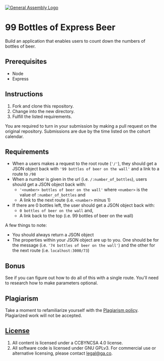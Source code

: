 [![General Assembly Logo](https://camo.githubusercontent.com/1a91b05b8f4d44b5bbfb83abac2b0996d8e26c92/687474703a2f2f692e696d6775722e636f6d2f6b6538555354712e706e67)](https://generalassemb.ly/education/web-development-immersive)

# 99 Bottles of Express Beer

Build an application that enables users to count down the numbers of bottles of
beer.

## Prerequisites

- Node
- Express

## Instructions

1. Fork and clone this repository.
1. Change into the new directory.
1. Fulfill the listed requirements.

You are required to turn in your submission by making a pull request on the
original repository. Submissions are due by the time listed on the cohort
calendar.

## Requirements

- When a users makes a request to the root route (`'/'`), they should get a JSON
    object back with `'99 bottles of beer on the wall'` and a link to a route
    to `/98`
- When a number is given in the url (i.e. `/:number_of_bottles`), users should
    get a JSON object back with:
    - `'<number> bottles of beer on the wall'` where `<number>` is the value of `:number_of_bottles` and
    - A link to the next route (i.e. `<number>` minus 1)
- If there are 0 bottles left, the user should get a JSON object back with:
  - `0 bottles of beer on the wall` and,
  - A link back to the top (i.e. 99 bottles of beer on the wall)

A few things to note:

- You should always return a JSON object
- The properties within your JSON object are up to you. One should be for the
    message (i.e. `'74 bottles of beer on the wall'`) and the other for the next
    route (i.e. `localhost:3000/73`)

## Bonus

See if you can figure out how to do all of this with a single route. You'll need
to research how to make parameters optional.

## Plagiarism

Take a moment to refamiliarize yourself with the [Plagiarism policy](https://git.generalassemb.ly/DC-WDI/Administrative/blob/master/plagiarism.md). Plagiarized work will not be accepted.

## [License](LICENSE)

1.  All content is licensed under a CC­BY­NC­SA 4.0 license.
1.  All software code is licensed under GNU GPLv3. For commercial use or
    alternative licensing, please contact legal@ga.co.
